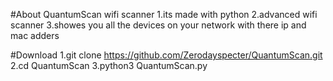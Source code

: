 #About QuantumScan wifi scanner
1.its made with python
2.advanced wifi scanner
3.showes you all the devices on your network with there ip and mac adders

#Download
1.git clone https://github.com/Zerodayspecter/QuantumScan.git
2.cd QuantumScan
3.python3 QuantumScan.py
